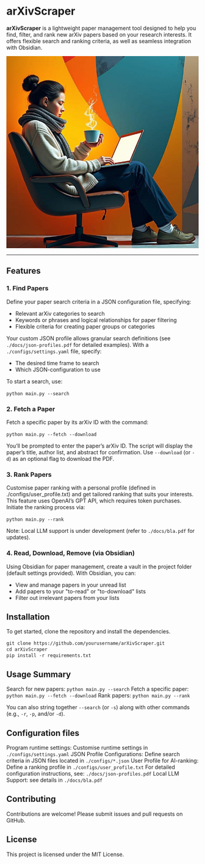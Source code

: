 # arXivScraper

**arXivScraper** is a lightweight paper management tool designed to help you find, filter, and rank new arXiv papers based on your research interests. It offers flexible search and ranking criteria, as well as seamless integration with Obsidian.

![Logo](./logo.jpg)

---

## Features

### 1. Find Papers

Define your paper search criteria in a JSON configuration file, specifying:
- Relevant arXiv categories to search
- Keywords or phrases and logical relationships for paper filtering
- Flexible criteria for creating paper groups or categories

Your custom JSON profile allows granular search definitions (see `./docs/json-profiles.pdf` for detailed examples). With a `./configs/settings.yaml` file, specify:
- The desired time frame to search
- Which JSON-configuration to use

To start a search, use:

```python main.py --search```

### 2. Fetch a Paper
Fetch a specific paper by its arXiv ID with the command:

```python main.py --fetch --download```

You’ll be prompted to enter the paper’s arXiv ID. The script will display the paper’s title, author list, and abstract for confirmation. Use `--download` (or `-d`) as an optional flag to download the PDF.

### 3. Rank Papers
Customise paper ranking with a personal profile (defined in ./configs/user_profile.txt) and get tailored ranking that suits your interests. This feature uses OpenAI’s GPT API, which requires token purchases. Initiate the ranking process via:

```python main.py --rank```

Note: Local LLM support is under development (refer to `./docs/bla.pdf` for updates).

### 4. Read, Download, Remove (via Obsidian)
Using Obsidian for paper management, create a vault in the project folder (default settings provided). With Obsidian, you can:

- View and manage papers in your unread list
- Add papers to your "to-read" or "to-download" lists
- Filter out irrelevant papers from your lists

## Installation

To get started, clone the repository and install the dependencies.

```
git clone https://github.com/yourusername/arXivScraper.git
cd arXivScraper
pip install -r requirements.txt
```

## Usage Summary

Search for new papers: ```python main.py --search```
Fetch a specific paper: ```python main.py --fetch --download```
Rank papers: ```python main.py --rank```

You can also string together `--search` (or `-s`) along with other commands (e.g., `-r`, `-p`, and/or `-d`).

## Configuration files

Program runtime settings: Customise runtime settings in `./configs/settings.yaml`
JSON Profile Configurations: Define search criteria in JSON files located in `./configs/*.json`
User Profile for AI-ranking: Define a ranking profile in `./configs/user_profile.txt`
For detailed configuration instructions, see: `./docs/json-profiles.pdf`
Local LLM Support: see details in `./docs/bla.pdf`

## Contributing

Contributions are welcome! Please submit issues and pull requests on GitHub.

## License

This project is licensed under the MIT License.